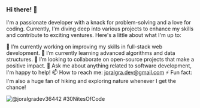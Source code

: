 ### Hi there! 👋

I'm a passionate developer with a knack for problem-solving and a love for coding. Currently, I'm diving deep into various projects to enhance my skills and contribute to exciting ventures. Here's a little about what I'm up to:

🔭 I’m currently working on improving my skills in full-stack web development.
🌱 I’m currently learning advanced algorithms and data structures.
👯 I’m looking to collaborate on open-source projects that make a positive impact.
💬 Ask me about anything related to software development, I'm happy to help!
📫 How to reach me: joralgra.dev@gmail.com
⚡ Fun fact: I'm also a huge fan of hiking and exploring nature whenever I get the chance!


![@joralgradev36442 #30NitesOfCode](https://www.codedex.io/api/petStatus?user=joralgradev36442)
